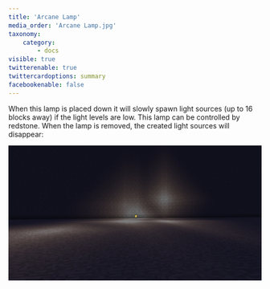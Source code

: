 ```yaml
---
title: 'Arcane Lamp'
media_order: 'Arcane Lamp.jpg'
taxonomy:
    category:
        - docs
visible: true
twitterenable: true
twittercardoptions: summary
facebookenable: false
---
```


When this lamp is placed down it will slowly spawn light sources (up to 16 blocks away) if the light levels are low. This lamp can be controlled by redstone. When the lamp is removed, the created light sources will disappear:

![](Arcane%20Lamp.jpg)
